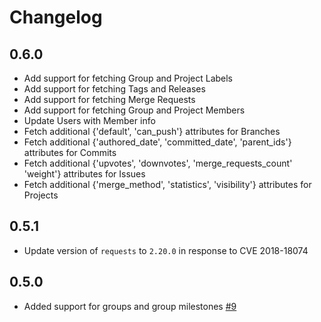 # Changelog

## 0.6.0
  * Add support for fetching Group and Project Labels
  * Add support for fetching Tags and Releases
  * Add support for fetching Merge Requests
  * Add support for fetching Group and Project Members
  * Update Users with Member info 
  * Fetch additional {'default', 'can_push'} attributes for Branches
  * Fetch additional {'authored_date', 'committed_date', 'parent_ids'} attributes for Commits
  * Fetch additional {'upvotes', 'downvotes', 'merge_requests_count' 'weight'} attributes for Issues
  * Fetch additional {'merge_method', 'statistics', 'visibility'} attributes for Projects

## 0.5.1
  * Update version of `requests` to `2.20.0` in response to CVE 2018-18074

## 0.5.0
  * Added support for groups and group milestones [#9](https://github.com/singer-io/tap-gitlab/pull/9)
